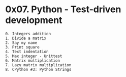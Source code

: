 # 0x07. Python - Test-driven development
	0. Integers addition
	1. Divide a matrix
	2. Say my name
	3. Print square
	4. Text indentation
	5. Max integer - Unittest
	6. Matrix multiplication
	7. Lazy matrix multiplication
	8. CPython #3: Python Strings

